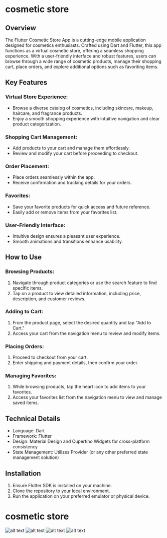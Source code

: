 # cosmetic store

## Overview

The Flutter Cosmetic Store App is a cutting-edge mobile application designed for cosmetics enthusiasts. Crafted using Dart and Flutter, this app functions as a virtual cosmetic store, offering a seamless shopping experience. With a user-friendly interface and robust features, users can browse through a wide range of cosmetic products, manage their shopping cart, place orders, and explore additional options such as favoriting items.

## Key Features

### Virtual Store Experience:
- Browse a diverse catalog of cosmetics, including skincare, makeup, haircare, and fragrance products.
- Enjoy a smooth shopping experience with intuitive navigation and clear product categorization.

### Shopping Cart Management:
- Add products to your cart and manage them effortlessly.
- Review and modify your cart before proceeding to checkout.

### Order Placement:
- Place orders seamlessly within the app.
- Receive confirmation and tracking details for your orders.

### Favorites:
- Save your favorite products for quick access and future reference.
- Easily add or remove items from your favorites list.

### User-Friendly Interface:
- Intuitive design ensures a pleasant user experience.
- Smooth animations and transitions enhance usability.

## How to Use

### Browsing Products:
1. Navigate through product categories or use the search feature to find specific items.
2. Tap on a product to view detailed information, including price, description, and customer reviews.

### Adding to Cart:
1. From the product page, select the desired quantity and tap "Add to Cart."
2. Access your cart from the navigation menu to review and modify items.

### Placing Orders:
1. Proceed to checkout from your cart.
2. Enter shipping and payment details, then confirm your order.

### Managing Favorites:
1. While browsing products, tap the heart icon to add items to your favorites.
2. Access your favorites list from the navigation menu to view and manage saved items.

## Technical Details

- Language: Dart
- Framework: Flutter
- Design: Material Design and Cupertino Widgets for cross-platform consistency
- State Management: Utilizes Provider (or any other preferred state management solution)

## Installation

1. Ensure Flutter SDK is installed on your machine.
2. Clone the repository to your local environment.
4. Run the application on your preferred emulator or physical device.



# cosmetic store
![alt text](screenshots/flutter_01.png)
![alt text](screenshots/flutter_02.png)
![alt text](screenshots/flutter_03.png)
![alt text](screenshots/flutter_04.png)
